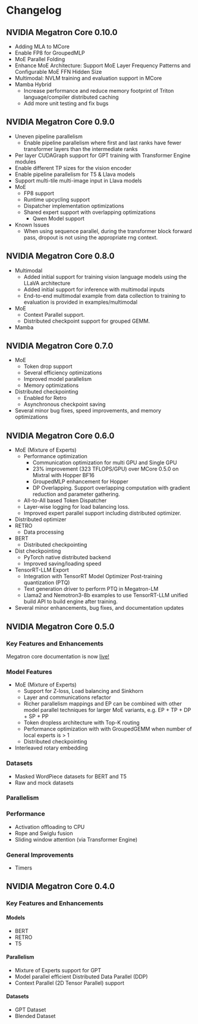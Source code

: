 # Changelog

## NVIDIA Megatron Core 0.10.0

- Adding MLA to MCore
- Enable FP8 for GroupedMLP
- MoE Parallel Folding
- Enhance MoE Architecture: Support MoE Layer Frequency Patterns and Configurable MoE FFN Hidden Size
- Multimodal: NVLM training and evaluation support in MCore 
- Mamba Hybrid
  - Increase performance and reduce memory footprint of Triton language/compiler distributed caching
  - Add more unit testing and fix bugs

## NVIDIA Megatron Core 0.9.0

- Uneven pipeline parallelism
  - Enable pipeline parallelism where first and last ranks have fewer transformer layers than the intermediate ranks
- Per layer CUDAGraph support for GPT training with Transformer Engine modules
- Enable different TP sizes for the vision encoder
- Enable pipeline parallelism for T5 & Llava models
- Support multi-tile multi-image input in Llava models
- MoE
  - FP8 support
  - Runtime upcycling support
  - Dispatcher implementation optimizations
  - Shared expert support with overlapping optimizations
    - Qwen Model support
- Known Issues
  - When using sequence parallel, during the transformer block forward pass, dropout is not using the appropriate rng context.

## NVIDIA Megatron Core 0.8.0

- Multimodal
  - Added initial support for training vision language models using the LLaVA architecture
  - Added initial support for inference with multimodal inputs
  - End-to-end multimodal example from data collection to training to evaluation is provided in examples/multimodal
- MoE
  - Context Parallel support.
  - Distributed checkpoint support for grouped GEMM.
- Mamba

## NVIDIA Megatron Core 0.7.0

- MoE
  - Token drop support
  - Several efficiency optimizations
  - Improved model parallelism
  - Memory optimizations
- Distributed checkpointing
  - Enabled for Retro
  - Asynchronous checkpoint saving
- Several minor bug fixes, speed improvements, and memory optimizations

## NVIDIA Megatron Core 0.6.0

- MoE (Mixture of Experts)
  - Performance optimization
    - Communication optimization for multi GPU and Single GPU 
    - 23% improvement (323 TFLOPS/GPU) over MCore 0.5.0 on Mixtral with Hopper BF16
    - GroupedMLP enhancement for Hopper
    - DP Overlapping. Support overlapping computation with gradient reduction and parameter gathering.
  - All-to-All based Token Dispatcher
  - Layer-wise logging for load balancing loss.
  - Improved expert parallel support including distributed optimizer.
- Distributed optimizer
- RETRO
  - Data processing
- BERT
  - Distributed checkpointing
- Dist checkpointing
  - PyTorch native distributed backend
  - Improved saving/loading speed
- TensorRT-LLM Export
  - Integration with TensorRT Model Optimizer Post-training quantization (PTQ)
  - Text generation driver to perform PTQ in Megatron-LM
  - Llama2 and Nemotron3-8b examples to use TensorRT-LLM unified build API to build engine after training.
- Several minor enhancements, bug fixes, and documentation updates

## NVIDIA Megatron Core 0.5.0

### Key Features and Enhancements

Megatron core documentation is now [live!](https://docs.nvidia.com/megatron-core/developer-guide/latest/user-guide/index.html#quick-start)

### Model Features

- MoE (Mixture of Experts)
  - Support for Z-loss, Load balancing and Sinkhorn
  - Layer and communications refactor
  - Richer parallelism mappings and EP can be combined with other model parallel techniques for larger MoE variants, e.g. EP + TP + DP + SP + PP
  - Token dropless architecture with Top-K routing
  - Performance optimization with with GroupedGEMM when number of local experts is > 1
  - Distributed checkpointing
- Interleaved rotary embedding

### Datasets

- Masked WordPiece datasets for BERT and T5
- Raw and mock datasets

### Parallelism

### Performance

- Activation offloading to CPU
- Rope and Swiglu fusion
- Sliding window attention (via Transformer Engine)

### General Improvements

- Timers

## NVIDIA Megatron Core 0.4.0

### Key Features and Enhancements

#### Models

- BERT
- RETRO
- T5

#### Parallelism

- Mixture of Experts support for GPT
- Model parallel efficient Distributed Data Parallel (DDP)
- Context Parallel (2D Tensor Parallel) support

#### Datasets

- GPT Dataset
- Blended Dataset
